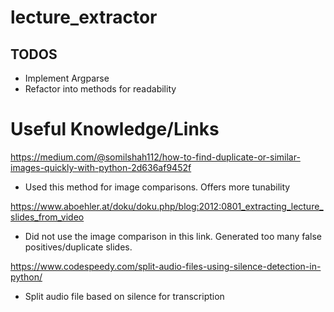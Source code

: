# lecture_extractor

## TODOS
- Implement Argparse
- Refactor into methods for readability

# Useful Knowledge/Links
https://medium.com/@somilshah112/how-to-find-duplicate-or-similar-images-quickly-with-python-2d636af9452f
- Used this method for image comparisons. Offers more tunability

https://www.aboehler.at/doku/doku.php/blog:2012:0801_extracting_lecture_slides_from_video
- Did not use the image comparison in this link. Generated too many false positives/duplicate slides.

https://www.codespeedy.com/split-audio-files-using-silence-detection-in-python/
- Split audio file based on silence for transcription